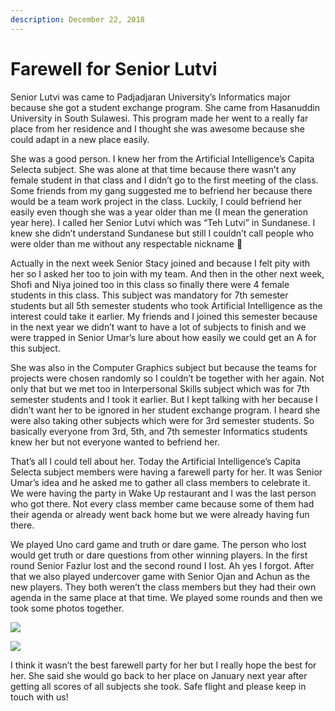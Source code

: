 ```yaml
---
description: December 22, 2018
---
```


# Farewell for Senior Lutvi

Senior Lutvi was came to Padjadjaran University’s Informatics major because she got a student exchange program. She came from Hasanuddin University in South Sulawesi. This program made her went to a really far place from her residence and I thought she was awesome because she could adapt in a new place easily.

She was a good person. I knew her from the Artificial Intelligence’s Capita Selecta subject. She was alone at that time because there wasn’t any female student in that class and I didn’t go to the first meeting of the class. Some friends from my gang suggested me to befriend her because there would be a team work project in the class. Luckily, I could befriend her easily even though she was a year older than me (I mean the generation year here). I called her Senior Lutvi which was “Teh Lutvi” in Sundanese. I knew she didn’t understand Sundanese but still I couldn’t call people who were older than me without any respectable nickname 🙁

Actually in the next week Senior Stacy joined and because I felt pity with her so I asked her too to join with my team. And then in the other next week, Shofi and Niya joined too in this class so finally there were 4 female students in this class. This subject was mandatory for 7th semester students but all 5th semester students who took Artificial Intelligence as the interest could take it earlier. My friends and I joined this semester because in the next year we didn’t want to have a lot of subjects to finish and we were trapped in Senior Umar’s lure about how easily we could get an A for this subject.

She was also in the Computer Graphics subject but because the teams for projects were chosen randomly so I couldn’t be together with her again. Not only that but we met too in Interpersonal Skills subject which was for 7th semester students and I took it earlier. But I kept talking with her because I didn’t want her to be ignored in her student exchange program. I heard she were also taking other subjects which were for 3rd semester students. So basically everyone from 3rd, 5th, and 7th semester Informatics students knew her but not everyone wanted to befriend her.

That’s all I could tell about her. Today the Artificial Intelligence’s Capita Selecta subject members were having a farewell party for her. It was Senior Umar’s idea and he asked me to gather all class members to celebrate it. We were having the party in Wake Up restaurant and I was the last person who got there. Not every class member came because some of them had their agenda or already went back home but we were already having fun there.

We played Uno card game and truth or dare game. The person who lost would get truth or dare questions from other winning players. In the first round Senior Fazlur lost and the second round I lost. Ah yes I forgot. After that we also played undercover game with Senior Ojan and Achun as the new players. They both weren’t the class members but they had their own agenda in the same place at that time. We played some rounds and then we took some photos together.

![](https://sites.unpad.ac.id/realicejoanne/wp-content/uploads/sites/21214/2018/12/S\_\_35053600.jpg)

![](https://sites.unpad.ac.id/realicejoanne/wp-content/uploads/sites/21214/2018/12/S\_\_35053605.jpg)

I think it wasn’t the best farewell party for her but I really hope the best for her. She said she would go back to her place on January next year after getting all scores of all subjects she took. Safe flight and please keep in touch with us!
